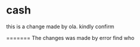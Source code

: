 # cash


this is a change made by ola. kindly confirm

=======
The changes was made by error
find who
